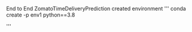 End to End ZomatoTimeDeliveryPrediction
created environment
'''
conda create -p env1 python==3.8

'''